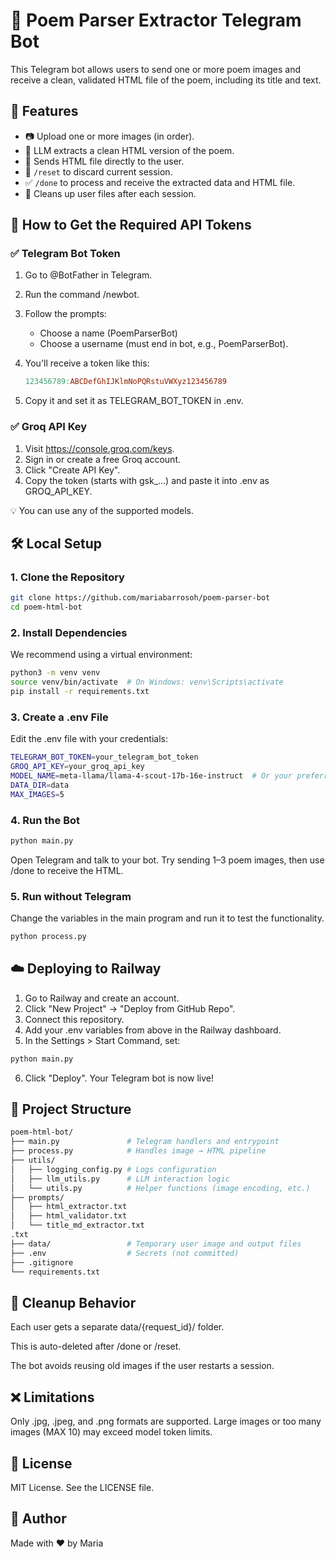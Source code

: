 # 📝 Poem Parser Extractor Telegram Bot

This Telegram bot allows users to send one or more poem images and receive a clean, validated HTML file of the poem, including its title and text.


## 🚀 Features

- 📷 Upload one or more images (in order).
- 🧠 LLM extracts a clean HTML version of the poem.
- 📄 Sends HTML file directly to the user.
- 🔁 `/reset` to discard current session.
- ✅ `/done` to process and receive the extracted data and HTML file.
- 🧹 Cleans up user files after each session.


## 🔑 How to Get the Required API Tokens
### ✅ Telegram Bot Token
1. Go to @BotFather in Telegram.
2. Run the command /newbot.
3. Follow the prompts:
    - Choose a name (PoemParserBot)
    - Choose a username (must end in bot, e.g., PoemParserBot).

4. You'll receive a token like this:
    ```makefile
    123456789:ABCDefGhIJKlmNoPQRstuVWXyz123456789
    ```
5. Copy it and set it as TELEGRAM_BOT_TOKEN in .env.

### ✅ Groq API Key
1. Visit https://console.groq.com/keys.
2. Sign in or create a free Groq account.
3. Click "Create API Key".
4. Copy the token (starts with gsk_...) and paste it into .env as GROQ_API_KEY.

💡 You can use any of the supported models.

## 🛠️ Local Setup

### 1. Clone the Repository

```bash
git clone https://github.com/mariabarrosoh/poem-parser-bot
cd poem-html-bot
```

### 2. Install Dependencies
We recommend using a virtual environment:
```bash
python3 -m venv venv
source venv/bin/activate  # On Windows: venv\Scripts\activate
pip install -r requirements.txt
```

### 3. Create a .env File
Edit the .env file with your credentials:
```bash
TELEGRAM_BOT_TOKEN=your_telegram_bot_token
GROQ_API_KEY=your_groq_api_key
MODEL_NAME=meta-llama/llama-4-scout-17b-16e-instruct  # Or your preferred model
DATA_DIR=data
MAX_IMAGES=5
```

### 4. Run the Bot
```bash
python main.py
```

Open Telegram and talk to your bot. Try sending 1–3 poem images, then use /done to receive the HTML.

### 5. Run without Telegram
Change the variables in the main program and run it to test the functionality.

```bash
python process.py
```


## ☁️ Deploying to Railway
1. Go to Railway and create an account.
2. Click "New Project" → "Deploy from GitHub Repo".
3. Connect this repository.
4. Add your .env variables from above in the Railway dashboard.
5. In the Settings > Start Command, set:

```bash
python main.py
```
6. Click "Deploy". Your Telegram bot is now live!

## 📁 Project Structure

```bash
poem-html-bot/
├── main.py               # Telegram handlers and entrypoint
├── process.py            # Handles image → HTML pipeline
├── utils/
│   ├── logging_config.py # Logs configuration
│   ├── llm_utils.py      # LLM interaction logic
│   └── utils.py          # Helper functions (image encoding, etc.)
├── prompts/
│   ├── html_extractor.txt
│   ├── html_validator.txt
│   └── title_md_extractor.txt
.txt
├── data/                 # Temporary user image and output files
├── .env                  # Secrets (not committed)
├── .gitignore
└── requirements.txt
```

## 🧹 Cleanup Behavior
Each user gets a separate data/{request_id}/ folder.

This is auto-deleted after /done or /reset.

The bot avoids reusing old images if the user restarts a session.

## ❌ Limitations
Only .jpg, .jpeg, and .png formats are supported.
Large images or too many images (MAX 10) may exceed model token limits.

## 📄 License
MIT License. See the LICENSE file.

## 👤 Author
Made with ❤️ by Maria

